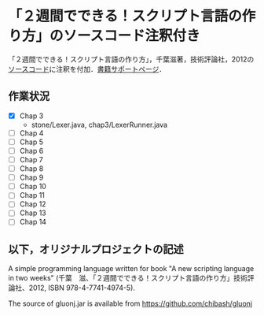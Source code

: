 # 「２週間でできる！スクリプト言語の作り方」のソースコード注釈付き


「２週間でできる！スクリプト言語の作り方」，千葉滋著，技術評論社，2012の[ソースコード](https://github.com/chibash/stone)に注釈を付加．[書籍サポートページ](https://www.csg.ci.i.u-tokyo.ac.jp/~chiba/site/?ScriptingBook)．

## 作業状況

- [x] Chap 3
    - stone/Lexer.java, chap3/LexerRunner.java
- [ ] Chap 4
- [ ] Chap 5
- [ ] Chap 6
- [ ] Chap 7
- [ ] Chap 8
- [ ] Chap 9
- [ ] Chap 10
- [ ] Chap 11
- [ ] Chap 12
- [ ] Chap 13
- [ ] Chap 14

## 以下，オリジナルプロジェクトの記述

A simple programming language written for book "A new scripting language in two weeks" (千葉　滋、「２週間でできる！スクリプト言語の作り方」技術評論社、2012, ISBN 978-4-7741-4974-5).

The source of gluonj.jar is available from https://github.com/chibash/gluonj
